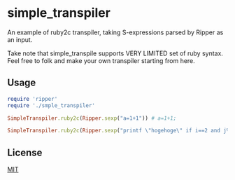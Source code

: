 simple_transpiler
=================

An example of ruby2c transpiler, taking S-expressions parsed by Ripper as an input. 

Take note that simple_transpile supports VERY LIMITED set of ruby syntax. Feel free to folk and make your own transpiler starting from here.

## Usage

```ruby
require 'ripper'
require './smple_transpiler'

SimpleTranspiler.ruby2c(Ripper.sexp("a=1+1")) # a=1+1;

SimpleTranspiler.ruby2c(Ripper.sexp("printf \"hogehoge\" if i==2 and j%2")) # if (i==2&&j%2){printf("hogehoge");}
```

## License

[MIT](http://opensource.org/licenses/MIT)
